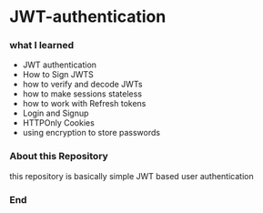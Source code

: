 # JWT-authentication

### what I learned

- JWT authentication
- How to Sign JWTS
- how to verify and decode JWTs
- how to make sessions stateless
- how to work with Refresh tokens
- Login and Signup
- HTTPOnly Cookies
- using encryption to store passwords 

### About this Repository  

this repository is basically simple JWT based user authentication  



### End
